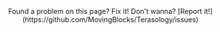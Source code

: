 <p align='center'>
Found a problem on this page? Fix it! Don't wanna? [Report it!](https://github.com/MovingBlocks/Terasology/issues)
</p>